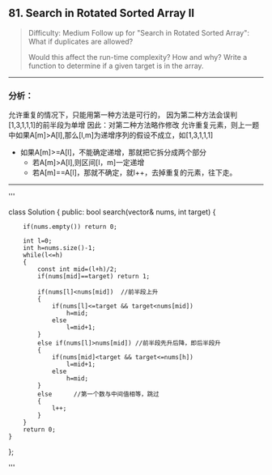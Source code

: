 ## 81. Search in Rotated Sorted Array II
> Difficulty: Medium
> Follow up for "Search in Rotated Sorted Array":
> What if duplicates are allowed?
> 
> Would this affect the run-time complexity? How and why?
> Write a function to determine if a given target is in the array.

--------------------------------------------------------------------------

### 分析：

允许重复的情况下，只能用第一种方法是可行的，
因为第二种方法会误判[1,3,1,1,1]的前半段为单增
因此：对第二种方法略作修改
    允许重复元素，则上一题中如果A[m]>A[l],那么[l,m]为递增序列的假设不成立，如[1,3,1,1,1]
- 如果A[m]>=A[l]，不能确定递增，那就把它拆分成两个部分
  - 若A[m]>A[l],则区间[l，m]一定递增
  - 若A[m]==A[l]，那就不确定，就l++，去掉重复的元素，往下走。
    
    
    
------------------------------------------------------------------



'''

class Solution {
public:
    bool search(vector<int>& nums, int target) {

        if(nums.empty()) return 0;

		int l=0;
		int h=nums.size()-1;
		while(l<=h)
		{
			const int mid=(l+h)/2;
			if(nums[mid]==target) return 1;

			if(nums[l]<nums[mid])  //前半段上升
			{
				if(nums[l]<=target && target<nums[mid])
					h=mid;
				else
					l=mid+1;			
			}
			else if(nums[l]>nums[mid]) //前半段先升后降，即后半段升
			{
				if(nums[mid]<target && target<=nums[h])
					l=mid+1;
				else
					h=mid;
			}
			else      //第一个数与中间值相等，跳过
			{
				l++;
			}
		}
		return 0;
    }
};

'''


